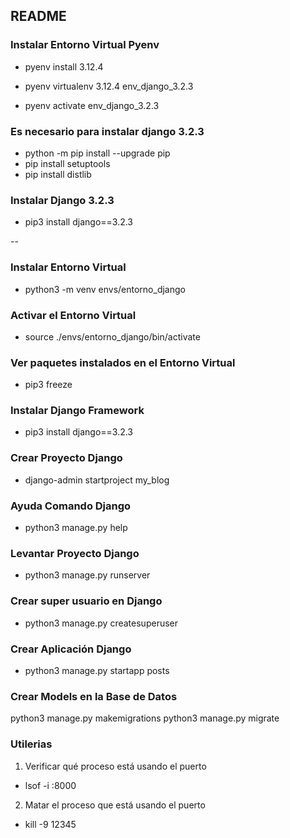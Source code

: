 ## README


### Instalar Entorno Virtual Pyenv
* pyenv install 3.12.4

* pyenv virtualenv 3.12.4 env_django_3.2.3

* pyenv activate env_django_3.2.3

### Es necesario para instalar django 3.2.3
* python -m pip install --upgrade pip
* pip install setuptools
* pip install distlib

### Instalar Django 3.2.3
* pip3 install django==3.2.3

--


### Instalar Entorno Virtual
* python3 -m venv envs/entorno_django

### Activar el Entorno Virtual
* source ./envs/entorno_django/bin/activate

### Ver paquetes instalados en el Entorno Virtual
* pip3 freeze

### Instalar Django Framework
* pip3 install django==3.2.3

### Crear Proyecto Django
* django-admin startproject my_blog

### Ayuda Comando Django
* python3 manage.py help

### Levantar Proyecto Django
* python3 manage.py runserver

### Crear super usuario en Django
* python3 manage.py createsuperuser

### Crear Aplicación Django
* python3 manage.py startapp posts

### Crear Models en la Base de Datos
python3 manage.py makemigrations
python3 manage.py migrate


### Utilerias
1. Verificar qué proceso está usando el puerto
* lsof -i :8000

2. Matar el proceso que está usando el puerto
* kill -9 12345


